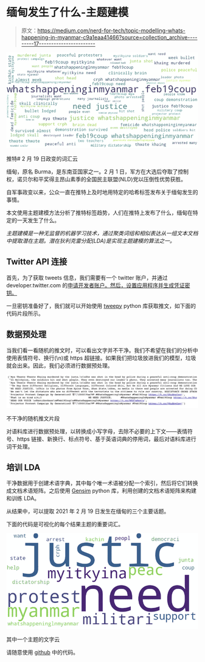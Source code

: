 # 缅甸发生了什么-主题建模

> 原文：<https://medium.com/nerd-for-tech/topic-modelling-whats-happening-in-myanmar-c9a1eaa41466?source=collection_archive---------17----------------------->

![](img/5b8f9e66d5ad2bc83e3dfc36c1b165b2.png)

推特# 2 月 19 日政变的词汇云

缅甸，原名 Burma，是东南亚国家之一。2 月 1 日，军方在大选后夺取了控制权，诺贝尔和平奖得主昂山素季的全国民主联盟(NLD)党以压倒性优势获胜。

自军事政变以来，公众一直在推特上及时地用特定的哈希标签发布关于缅甸发生的事情。

本文使用主题建模方法分析了推特标签趋势，人们在推特上发布了什么，缅甸在特定的一天发生了什么。

*主题建模是一种无监督的机器学习技术，通过聚类词组和相似表达从一组文本文档中提取潜在主题。潜在狄利克雷分配(LDA)是实现主题建模的算法之一。*

## Twitter API 连接

首先，为了获取 tweets 信息，我们需要有一个 twitter 账户，并通过 developer.twitter.com 的[申请开发者账户。然后，设置应用程序并生成凭证密钥。](http://developer.twitter.com)

一旦密钥准备好了，我们就可以开始使用 [tweepy](https://www.tweepy.org/) python 库获取推文，如下面的代码片段所示。

## 数据预处理

当我们看一看随机的推文时，可以看出文字并不干净。我们不希望在我们的分析中使用表情符号、换行(\n)或 https 超链接。如果我们把垃圾放进我们的模型，垃圾就会出来。因此，我们必须进行数据预处理。

![](img/dfde45cb58f768da76797cf0daeffb1b.png)

不干净的随机推文片段

对语料库进行数据预处理，以转换成小写字母，去除不必要的上下文——表情符号、https 链接、新换行、标点符号、基于英语词典的停用词，最后对语料库进行词干处理。

## 培训 LDA

干净数据用于创建术语字典，其中每个唯一术语被分配一个索引，然后将它们转换成文档术语矩阵。之后使用 [Gensim](https://radimrehurek.com/gensim/) python 库，利用创建的文档术语矩阵来构建和训练 LDA。

从结果中，可以提取 2021 年 2 月 19 日发生在缅甸的三个主要话题。

下面的代码是可视化的每个结果主题的重要词汇。

![](img/e314dd5a4d470d20d306df7f0c3ec567.png)

其中一个主题的文字云

请随意使用 [github](https://github.com/ZinTun/TopicModelling) 中的代码。